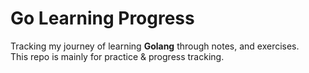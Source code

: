 # Go Learning Progress

Tracking my journey of learning **Golang** through notes, and exercises.  
This repo is mainly for practice & progress tracking.

